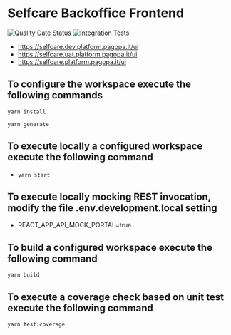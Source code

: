 # Selfcare Backoffice Frontend
[![Quality Gate Status](https://sonarcloud.io/api/project_badges/measure?project=pagopa_pagopa-selfcare-frontend&metric=alert_status)](https://sonarcloud.io/dashboard?id=pagopa_pagopa-selfcare-frontend)
[![Integration Tests](https://github.com/pagopa/pagopa-selfcare-frontend/actions/workflows/ci_integration_test.yml/badge.svg?branch=main)](https://github.com/pagopa/pagopa-selfcare-frontend/actions/workflows/ci_integration_test.yml)

- https://selfcare.dev.platform.pagopa.it/ui
- https://selfcare.uat.platform.pagopa.it/ui
- https://selfcare.platform.pagopa.it/ui

## To configure the workspace execute the following commands
`yarn install`

`yarn generate`

## To execute locally a configured workspace execute the following command
- `yarn start`

## To execute locally mocking REST invocation, modify the file .env.development.local setting
- REACT_APP_API_MOCK_PORTAL=true

## To build a configured workspace execute the following command
`yarn build`

## To execute a coverage check based on unit test execute the following command
`yarn test:coverage`
